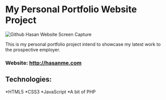 # My Personal Portfolio Website Project

![Github Hasan Website Screen Capture](https://s3-eu-west-1.amazonaws.com/twittercloneh/Screenshot_my_website.png)

This is my personal portfolio project intend to showcase my latest work to the prospective employer.

### Website: http://hasanme.com

## Technologies:

*HTML5
*CSS3
*JavaScript
*A bit of PHP

